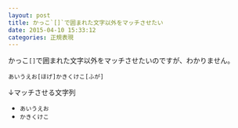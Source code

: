 ```yaml
---
layout: post
title: かっこ`[]`で囲まれた文字以外をマッチさせたい
date: 2015-04-10 15:33:12
categories: 正規表現
---
```

<!-- {% raw %} -->
<p>かっこ<code>[]</code>で囲まれた文字以外をマッチさせたいのですが、わかりません。</p>

<p><code>あいうえお[ほげ]かきくけこ[ふが]</code></p>

<p>↓マッチさせる文字列</p>

<ul>
<li><code>あいうえお</code></li>
<li><code>かきくけこ</code></li>
</ul>
<!-- {% endraw %} -->
